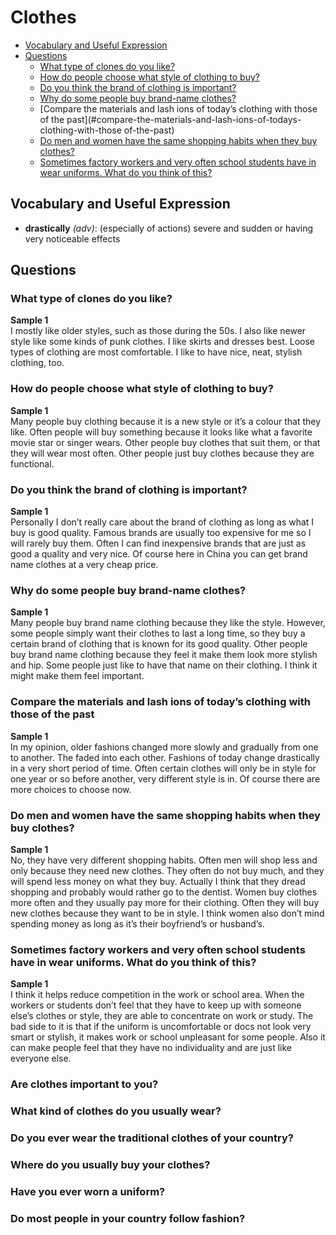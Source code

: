 # Clothes
* [Vocabulary and Useful Expression](#vocabulary-and-useful-expression)
* [Questions](#questions)
  * [What type of clones do you like?](#what-type-of-clones-do-you-like)
  * [How do people choose what style of clothing to buy?](#how-do-people-choose-what-style-of-clothing-to-buy)
  * [Do you think the brand of clothing is important?](#do-you-think-the-brand-of-clothing-is-important)
  * [Why do some people buy brand-name clothes?](#why-do-some-people-buy-brand-name-clothes)
  * [Compare the materials and lash ions of today’s clothing with those of the past](#compare-the-materials-and-lash-ions-of-todays-clothing-with-those of-the-past)
  * [Do men and women have the same shopping habits when they buy clothes?](#do-men-and-women-have-the-same-shopping-habits-when-they-buy-clothes)
  * [Sometimes factory workers and very often school students have in wear uniforms. What do you think of this?](#sometimes-factory-workers-and-very-often-school-students-have-in-wear-uniforms-what-do-you-think-of-this)
## Vocabulary and Useful Expression
* **drastically** *(adv)*: (especially of actions) severe and sudden or having very noticeable effects
## Questions
### What type of clones do you like?
**Sample 1**  
I mostly like older styles, such as those during the 50s. I also like newer style like some kinds of punk clothes. I like skirts and dresses best. Loose types of clothing are most comfortable. I like to have nice, neat, stylish clothing, too.
### How do people choose what style of clothing to buy?
**Sample 1**  
Many people buy clothing because it is a new style or it’s a colour that they like. Often people will buy something because it looks like what a favorite movie star or singer wears. Other people buy clothes that suit them, or that they will wear most often. Other people just buy clothes because they are functional.
### Do you think the brand of clothing is important?
**Sample 1**  
Personally I don’t really care about the brand of clothing as long as what I buy is good quality. Famous brands are usually too expensive for me so I will rarely buy them. Often I can find inexpensive brands that are just as good a quality and very nice. Of course here in China you can get brand name clothes at a very cheap price.
### Why do some people buy brand-name clothes?
**Sample 1**  
Many people buy brand name clothing because they like the style. However, some people simply want their clothes to last a long time, so they buy a certain brand of clothing that is known for its good quality. Other people buy brand name clothing because they feel it make them look more stylish and hip. Some people just like to have that name on their clothing. I think it might make them feel important.
### Compare the materials and lash ions of today’s clothing with those of the past 
**Sample 1**  
In my opinion, older fashions changed more slowly and gradually from one to another. The faded into each other. Fashions of today change drastically in a very short period of time. Often certain clothes will only be in style for one year or so before another, very different style is in. Of course there are more choices to choose now.
### Do men and women have the same shopping habits when they buy clothes?
**Sample 1**  
No, they have very different shopping habits. Often men will shop less and only because they need new clothes. They often do not buy much, and they will spend less money on what they buy. Actually I think that they dread shopping and probably would rather go to the dentist. Women buy clothes more often and they usually pay more for their clothing. Often they will buy new clothes because they want to be in style. I think women also don’t mind spending money as long as it’s their boyfriend’s or husband’s.
### Sometimes factory workers and very often school students have in wear uniforms. What do you think of this?
**Sample 1**  
I think it helps reduce competition in the work or school area. When the workers or students don’t feel that they have to keep up with someone else’s clothes or style, they are able to concentrate on work or study. The bad side to it is that if the uniform is uncomfortable or docs not look very smart or stylish, it makes work or school unpleasant for some people. Also it can make people feel that they have no individuality and are just like everyone else.
### Are clothes important to you?
### What kind of clothes do you usually wear?
### Do you ever wear the traditional clothes of your country?
### Where do you usually buy your clothes?
### Have you ever worn a uniform?
### Do most people in your country follow fashion?
